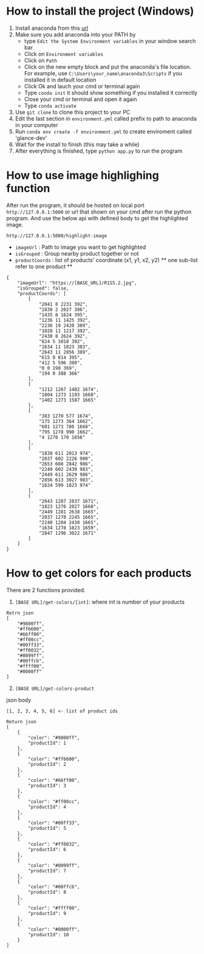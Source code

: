 # How to install the project (Windows)

1. Install anaconda from this [url](https://www.anaconda.com)
2. Make sure you add anaconda into your PATH by 
   - type ```Edit the System Environment variables``` in your window search bar
   - Click on ```Environment variables```
   - Click on ```Path```
   - Click on the new empty block and put the anaconda's file location. For example, use ```C:\Users\your_name\anaconda3\Scripts``` if you installed it in default location
   - Click Ok and lauch your cmd or terminal again
   - Type ```conda init``` it should show something if you installed it correctly
   - Close your cmd or terminal and open it again 
   - Type ```conda activate```
3. Use ```git clone``` to clone this project to your PC
4. Edit the last section in ```environment.yml``` called prefix to path to anaconda in your computer
4. Run ```conda env create -f environment.yml``` to create enviroment called 'glance-dev'
5. Wait for the install to finish (this may take a while)
6. After everything is finished, type ```python app.py``` to run the program


# How to use image highlighing function

After run the program, it should be hosted on local port ```http://127.0.0.1:5000``` or url that shown on your cmd after run the python program. And use the below api with defined body to get the highlighted image.

```http://127.0.0.1:5000/highlight-image```

- ```imageUrl``` : Path to image you want to get highlighted
- ```isGrouped``` : Group nearby product together or not
- ```productCoords``` : list of products' coordinate (x1, y1, x2, y2) ** one sub-list refer to one product **

```
{
    "imageUrl": "https://[BASE_URL]/R1S5.2.jpg",
    "isGrouped": false,
    "productCoords": [
        [
            "2041 8 2231 392", 
            "1838 2 2027 386", 
            "1435 8 1624 395", 
            "1236 11 1425 392", 
            "2236 19 2420 389", 
            "1028 11 1217 392", 
            "2430 8 2624 392", 
            "824 5 1018 392", 
            "1634 11 1823 383", 
            "2643 11 2856 389", 
            "615 0 814 395", 
            "412 5 596 380", 
            "0 0 198 369", 
            "194 0 388 366"
        ], 
        [
            "1212 1267 1402 1674", 
            "1004 1273 1193 1668", 
            "1402 1273 1587 1665"
        ], 
        [
            "383 1270 577 1674", 
            "175 1273 364 1662", 
            "601 1273 786 1668", 
            "795 1278 990 1662", 
            "4 1278 170 1656"
        ], 
        [
            "1838 611 2013 974", 
            "2037 602 2226 980", 
            "2653 608 2842 986", 
            "2240 602 2430 983", 
            "2449 611 2629 986", 
            "2856 613 3027 983", 
            "1624 599 1823 974"
        ], 
        [
            "2643 1287 2837 1671", 
            "1823 1276 2027 1668", 
            "2449 1281 2638 1665", 
            "2037 1278 2245 1665", 
            "2240 1284 2430 1665", 
            "1634 1278 1823 1659", 
            "2847 1296 3022 1671"
        ]
    ]
}
```

# How to get colors for each products

There are 2 functions provided.

1. ```[BASE URL]/get-colors/[int]```: where int is number of your products

```
Retrn json
[
    "#9800ff",
    "#ff6600",
    "#66ff00",
    "#ff00cc",
    "#00ff33",
    "#ff0032",
    "#0099ff",
    "#00ffcb",
    "#ffff00",
    "#0000ff"
]
```
2. ```[BASE URL]/get-colors-product```

json body 
```
[1, 2, 3, 4, 5, 6] <- list of product ids
```


```
Return json
[
    {
        "color": "#9800ff",
        "productId": 1
    },
    {
        "color": "#ff6600",
        "productId": 2
    },
    {
        "color": "#66ff00",
        "productId": 3
    },
    {
        "color": "#ff00cc",
        "productId": 4
    },
    {
        "color": "#00ff33",
        "productId": 5
    },
    {
        "color": "#ff0032",
        "productId": 6
    },
    {
        "color": "#0099ff",
        "productId": 7
    },
    {
        "color": "#00ffcb",
        "productId": 8
    },
    {
        "color": "#ffff00",
        "productId": 9
    },
    {
        "color": "#0000ff",
        "productId": 10
    }
]
```
